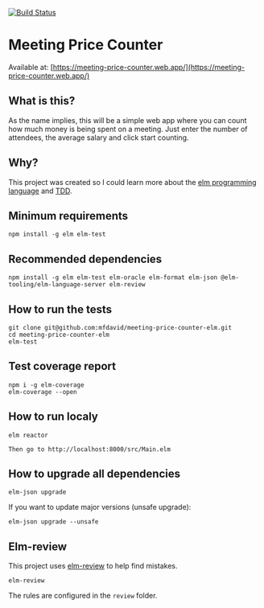 [![Build Status](https://travis-ci.com/marciofrayze/meeting-price-counter-elm.svg?branch=master)](https://travis-ci.com/marciofrayze/meeting-price-counter-elm)

# Meeting Price Counter

Available at: [https://meeting-price-counter.web.app/](https://meeting-price-counter.web.app/)

## What is this?

As the name implies, this will be a simple web app where you can count how much money is being spent on a meeting.
Just enter the number of attendees, the average salary and click start counting.

## Why?

This project was created so I could learn more about the [elm programming language](https://elm-lang.org/) and [TDD](https://martinfowler.com/bliki/TestDrivenDevelopment.html).

## Minimum requirements
```
npm install -g elm elm-test
```

## Recommended dependencies
```
npm install -g elm elm-test elm-oracle elm-format elm-json @elm-tooling/elm-language-server elm-review
```

## How to run the tests
```
git clone git@github.com:mfdavid/meeting-price-counter-elm.git
cd meeting-price-counter-elm
elm-test
```

## Test coverage report
```
npm i -g elm-coverage
elm-coverage --open
```

## How to run localy
```
elm reactor

Then go to http://localhost:8000/src/Main.elm
```

## How to upgrade all dependencies
```
elm-json upgrade
```

If you want to update major versions (unsafe upgrade):
```
elm-json upgrade --unsafe
```

## Elm-review
This project uses [elm-review](https://github.com/jfmengels/elm-review) to help find mistakes.
```
elm-review
```
The rules are configured in the `review` folder.
